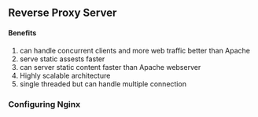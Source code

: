## Reverse Proxy Server
#### Benefits
1. can handle concurrent clients and more web traffic better than Apache
2. serve static assests faster
3. can server static content faster than Apache webserver
4. Highly scalable architecture
5. single threaded but can handle multiple connection

### Configuring Nginx